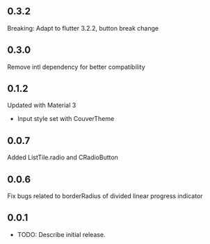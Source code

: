 ## 0.3.2

Breaking: Adapt to flutter 3.2.2, button break change

## 0.3.0

Remove intl dependency for better compatibility

## 0.1.2

Updated with Material 3

- Input style set with CouverTheme

## 0.0.7

Added ListTile.radio and CRadioButton

## 0.0.6

Fix bugs related to borderRadius of divided linear progress indicator

## 0.0.1

- TODO: Describe initial release.
